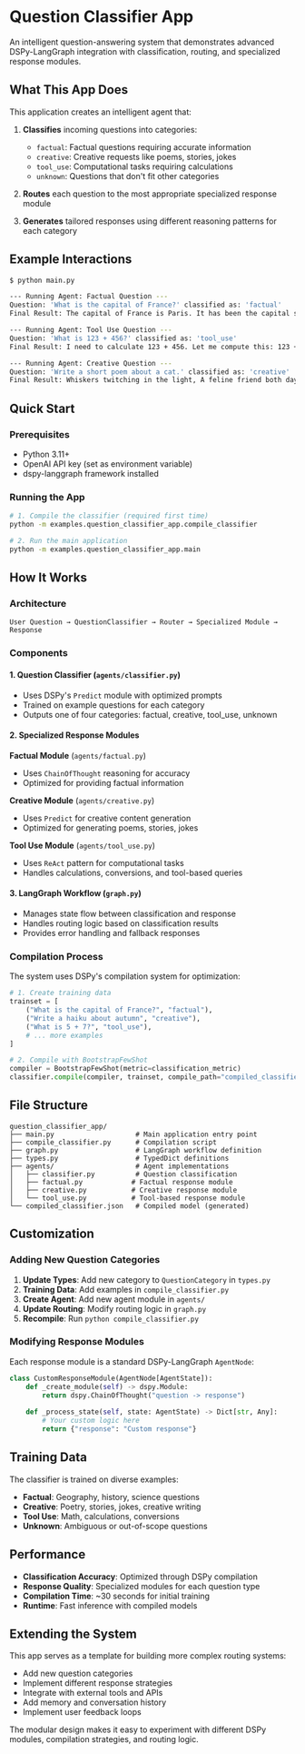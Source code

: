 # Question Classifier App

An intelligent question-answering system that demonstrates advanced DSPy-LangGraph integration with classification, routing, and specialized response modules.

## What This App Does

This application creates an intelligent agent that:

1. **Classifies** incoming questions into categories:
   - `factual`: Factual questions requiring accurate information
   - `creative`: Creative requests like poems, stories, jokes
   - `tool_use`: Computational tasks requiring calculations
   - `unknown`: Questions that don't fit other categories

2. **Routes** each question to the most appropriate specialized response module

3. **Generates** tailored responses using different reasoning patterns for each category

## Example Interactions

```bash
$ python main.py

--- Running Agent: Factual Question ---
Question: 'What is the capital of France?' classified as: 'factual'
Final Result: The capital of France is Paris. It has been the capital since 987 AD...

--- Running Agent: Tool Use Question ---
Question: 'What is 123 + 456?' classified as: 'tool_use'
Final Result: I need to calculate 123 + 456. Let me compute this: 123 + 456 = 579

--- Running Agent: Creative Question ---
Question: 'Write a short poem about a cat.' classified as: 'creative'
Final Result: Whiskers twitching in the light, A feline friend both day and night...
```

## Quick Start

### Prerequisites
- Python 3.11+
- OpenAI API key (set as environment variable)
- dspy-langgraph framework installed

### Running the App

```bash
# 1. Compile the classifier (required first time)
python -m examples.question_classifier_app.compile_classifier

# 2. Run the main application
python -m examples.question_classifier_app.main
```

## How It Works

### Architecture

```
User Question → QuestionClassifier → Router → Specialized Module → Response
```

### Components

#### 1. Question Classifier (`agents/classifier.py`)
- Uses DSPy's `Predict` module with optimized prompts
- Trained on example questions for each category
- Outputs one of four categories: factual, creative, tool_use, unknown

#### 2. Specialized Response Modules

**Factual Module** (`agents/factual.py`)
- Uses `ChainOfThought` reasoning for accuracy
- Optimized for providing factual information

**Creative Module** (`agents/creative.py`)
- Uses `Predict` for creative content generation
- Optimized for generating poems, stories, jokes

**Tool Use Module** (`agents/tool_use.py`)
- Uses `ReAct` pattern for computational tasks
- Handles calculations, conversions, and tool-based queries

#### 3. LangGraph Workflow (`graph.py`)
- Manages state flow between classification and response
- Handles routing logic based on classification results
- Provides error handling and fallback responses

### Compilation Process

The system uses DSPy's compilation system for optimization:

```python
# 1. Create training data
trainset = [
    ("What is the capital of France?", "factual"),
    ("Write a haiku about autumn", "creative"),
    ("What is 5 + 7?", "tool_use"),
    # ... more examples
]

# 2. Compile with BootstrapFewShot
compiler = BootstrapFewShot(metric=classification_metric)
classifier.compile(compiler, trainset, compile_path="compiled_classifier.json")
```

## File Structure

```
question_classifier_app/
├── main.py                    # Main application entry point
├── compile_classifier.py      # Compilation script
├── graph.py                   # LangGraph workflow definition
├── types.py                   # TypedDict definitions
├── agents/                    # Agent implementations
│   ├── classifier.py          # Question classification
│   ├── factual.py            # Factual response module
│   ├── creative.py           # Creative response module
│   └── tool_use.py           # Tool-based response module
└── compiled_classifier.json   # Compiled model (generated)
```

## Customization

### Adding New Question Categories

1. **Update Types**: Add new category to `QuestionCategory` in `types.py`
2. **Training Data**: Add examples in `compile_classifier.py`
3. **Create Agent**: Add new agent module in `agents/`
4. **Update Routing**: Modify routing logic in `graph.py`
5. **Recompile**: Run `python compile_classifier.py`

### Modifying Response Modules

Each response module is a standard DSPy-LangGraph `AgentNode`:

```python
class CustomResponseModule(AgentNode[AgentState]):
    def _create_module(self) -> dspy.Module:
        return dspy.ChainOfThought("question -> response")
    
    def _process_state(self, state: AgentState) -> Dict[str, Any]:
        # Your custom logic here
        return {"response": "Custom response"}
```

## Training Data

The classifier is trained on diverse examples:

- **Factual**: Geography, history, science questions
- **Creative**: Poetry, stories, jokes, creative writing
- **Tool Use**: Math, calculations, conversions
- **Unknown**: Ambiguous or out-of-scope questions

## Performance

- **Classification Accuracy**: Optimized through DSPy compilation
- **Response Quality**: Specialized modules for each question type
- **Compilation Time**: ~30 seconds for initial training
- **Runtime**: Fast inference with compiled models

## Extending the System

This app serves as a template for building more complex routing systems:

- Add new question categories
- Implement different response strategies  
- Integrate with external tools and APIs
- Add memory and conversation history
- Implement user feedback loops

The modular design makes it easy to experiment with different DSPy modules, compilation strategies, and routing logic.